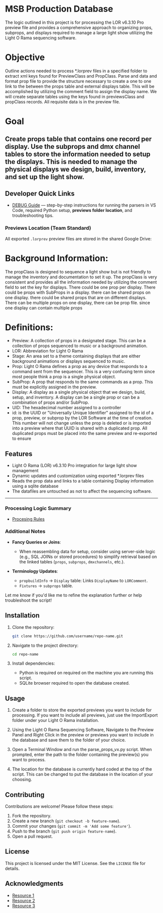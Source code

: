 # MSB Production Database
The logic outlined in this project is for processing the LOR v6.3.10 Pro preview file and provides a comprehensive approach to organizing props, subprops, and displays required to manage a large light show utilizing the Light O Rama sequencing software. 

# Objective
Outline actions needed to process *.lorprev files in a specified folder to extract xml keys found for PreviewClass and PropClass. Parse and data and format prop file to provide the structure necessary to create a one to one link to the between the props table and external displays table. This will be accomplished by utilizing the comment field to assign the display name. We will create separate tables using the keys found in previewsClass and propClass records. All requisite data is in the preview file. 

# Goal
Create props table that contains one record per display. Use the subprops and dmx channel tables to store the information needed to setup the displays. This is needed to manage the physical displays we design, build, inventory, and set up the light show. 
---

## Developer Quick Links

- [DEBUG Guide](./debug.md) — step-by-step instructions for running the parsers in VS Code,
  required Python setup, **previews folder location**, and troubleshooting tips.

### Previews Location (Team Standard)
All exported `.lorprev` preview files are stored in the shared Google Drive:


# Background Information:
The propClass is designed to sequence a light show but is not friendly to manage the inventory and documentation to set it up. The propClass is very consistent and provides all the information needed by utilizing the comment field to set the key for displays. There could be one prop per display. There could be props with SubProps in a display. there can be shared props on one display. there could be shared props that are on different displays. There can be multiple props on one display, there can be  prop file. since one display can contain multiple props

# Definitions:
  - Preview: A collection of props in a designated stage. This can be a collection of props sequenced to music or a background animation.
  - LOR: Abbreviation for Light O Rama
  - Stage: An area set to a theme containing displays that are either background animations or displays sequenced to music.
  - Prop: Light O Rama defines a prop as any device that responds to a command sent from the sequencer. This is a very confusing term since most people think a prop is a single physical object.
  - SubProp: A prop that responds to the same commands as a prop. This must be explicitly assigned in the preview.
  - Display: A display as a single physical object that we design, build, setup, and inventory. A display can be a single prop or can be a combination of props and/or SubProp.
  - UID: The hexadecimal number assigned to a controller
  - id: is the  UUID or "Universally Unique Identifier" assigned to the id of a prop, preview, or subprop by the LOR Software at the time of creation. This number will not change unless the prop is deleted or is imported into a preview where that UUID is shared with a duplicated prop. All duplicated props must be placed into the same preview and re-exported to ensure 


## Features

- Light O Rama (LOR) v6.3.10 Pro integration for large light show management
- Dynamic updates and customization using exported *.lorprev files 
- Reads the prop data and links to a table containing Display information using a sqlite database
- The datafiles are untouched as not to affect the sequencing software.


---

### **Processing Logic Summary**
- [Procesing Rules](ProcessingRules.md)

### **Additional Notes**
- **Fancy Queries or Joins**:
  - When reassembling data for setup, consider using server-side logic (e.g., SQL JOINs or stored procedures) to simplify retrieval based on the linked tables (`props`, `subprops`, `dmxchannels`, etc.).

- **Terminology Updates**:
  - `propbuildInfo` → `Display` table: Links `DisplayName` to `LORComment`.
  - `Fixtures` → `subprops` table.

Let me know if you'd like me to refine the explanation further or help troubleshoot the script!

## Installation

1. Clone the repository:
   ```bash
   git clone https://github.com/username/repo-name.git
   ```

2. Navigate to the project directory:
   ```bash
   cd repo-name
   ```

3. Install dependencies:
   - Python is required on required on the machine you are running this script.
   - SQLite browser required to open the database created.
   
## Usage

  1. Create a folder to store the exported previews you want to include for processing. If you want to include all previews, just use the ImportExport folder under your Light O Rama installation.

  2. Using the Light O Rama Sequencing Software, Navigate to the Preview Panel and Right Click in the preview or previews you want to include in the database and save them to the folder of your choice.

  3. Open a Terminal Window and run the parse_props_vx.py script. When prompted, enter the path to the folder containing the preview(s) you want to process.

  4. The location for the database is currently hard coded at the top of the script. This can be changed to put the database in the location of your choosing.


## Contributing

Contributions are welcome! Please follow these steps:

1. Fork the repository.
2. Create a new branch (`git checkout -b feature-name`).
3. Commit your changes (`git commit -m 'Add some feature'`).
4. Push to the branch (`git push origin feature-name`).
5. Open a pull request.

## License

This project is licensed under the MIT License. See the `LICENSE` file for details.

## Acknowledgments

- [Resource 1](https://example.com)
- [Resource 2](https://example.com)
- [Resource 3](https://example.com)
